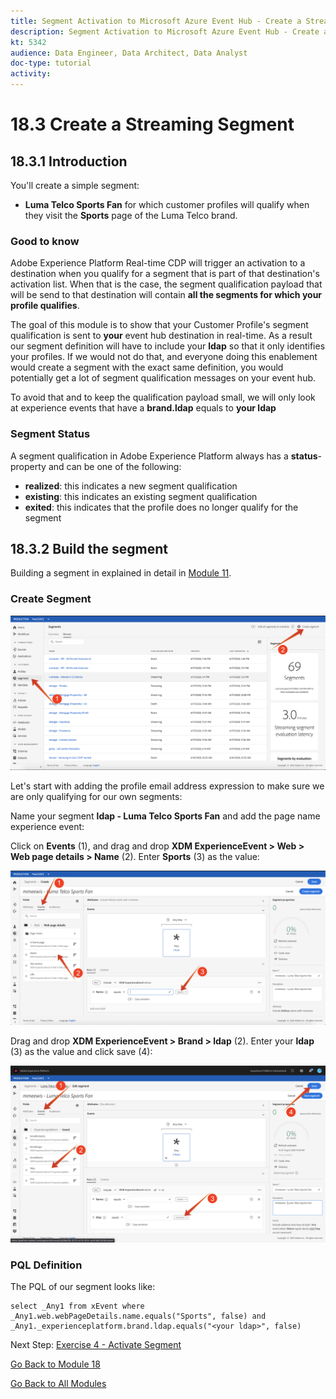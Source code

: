 ```yaml
---
title: Segment Activation to Microsoft Azure Event Hub - Create a Streaming Segment
description: Segment Activation to Microsoft Azure Event Hub - Create a Streaming Segment
kt: 5342
audience: Data Engineer, Data Architect, Data Analyst
doc-type: tutorial
activity: 
---
```


# 18.3 Create a Streaming Segment

## 18.3.1 Introduction

You'll create a simple segment:

- **Luma Telco Sports Fan** for which customer profiles will qualify when they visit the **Sports** page of the Luma Telco brand. 

### Good to know

Adobe Experience Platform Real-time CDP will trigger an activation to a destination when you qualify for a segment that is part of that destination's activation list. When that is the case, the segment qualification payload that will be send to that destination will contain **all the segments for which your profile qualifies**. 

The goal of this module is to show that your Customer Profile's segment qualification is sent to **your** event hub destination in real-time. As a result our segment definition will have to include your **ldap** so that it only identifies your profiles. If we would not do that, and everyone doing this enablement would create a segment with the exact same definition, you would potentially get a lot of segment qualification messages on your event hub. 

To avoid that and to keep the qualification payload small, we will only look at experience events that have a **brand.ldap** equals to **your ldap**

### Segment Status

A segment qualification in Adobe Experience Platform always has a **status**-property and can be one of the following:

- **realized**: this indicates a new segment qualification
- **existing**: this indicates an existing segment qualification
- **exited**: this indicates that the profile does no longer qualify for the segment

## 18.3.2 Build the segment

Building a segment in explained in detail in [Module 11](../module11/real-time-cdp-build-a-segment-take-action.md).

### Create Segment

![4-01-create-segment.png](./images/4-01-create-segment.png)

Let's start with adding the profile email address expression to make sure we are only qualifying for our own segments:

Name your segment **ldap - Luma Telco Sports Fan** and add the page name experience event:

Click on **Events** (1), and drag and drop **XDM ExperienceEvent > Web > Web page details > Name** (2). Enter **Sports** (3) as the value:

![4-05-create-ee-2.png](./images/4-05-create-ee-2.png)

Drag and drop **XDM ExperienceEvent > Brand > ldap** (2). Enter your **ldap** (3) as the value and click save (4):

![4-05-create-ee-2-brand.png](./images/4-05-create-ee-2-brand.png)

### PQL Definition

The PQL of our segment looks like:

```code
select _Any1 from xEvent where _Any1.web.webPageDetails.name.equals("Sports", false) and _Any1._experienceplatform.brand.ldap.equals("<your ldap>", false)
```

Next Step: [Exercise 4 - Activate Segment](./ex4.md)

[Go Back to Module 18](./segment-activation-microsoft-azure-eventhub.md)

[Go Back to All Modules](./../../overview.md)